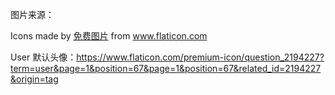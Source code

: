 图片来源：
<div>Icons made by <a href="https://www.freepik.com" title="免费图片">免费图片</a> from <a href="https://www.flaticon.com/" title="Flaticon">www.flaticon.com</a></div>

User 默认头像：https://www.flaticon.com/premium-icon/question_2194227?term=user&page=1&position=67&page=1&position=67&related_id=2194227&origin=tag
